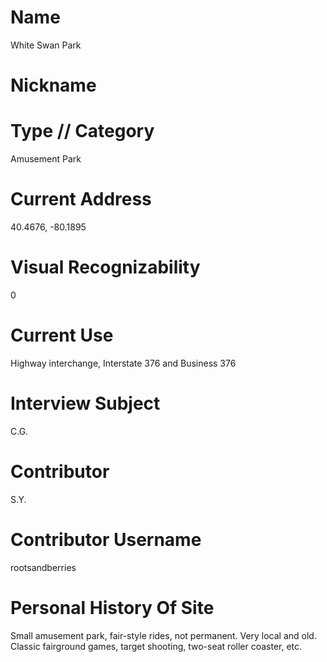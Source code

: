 # Name

White Swan Park

# Nickname

# Type // Category

Amusement Park

# Current Address

40.4676, -80.1895

# Visual Recognizability

0

# Current Use

Highway interchange, Interstate 376 and Business 376

# Interview Subject

C.G.

# Contributor

S.Y.

# Contributor Username

rootsandberries

# Personal History Of Site

Small amusement park, fair-style rides, not permanent. Very local and old. Classic fairground games, target shooting, two-seat roller coaster, etc.
